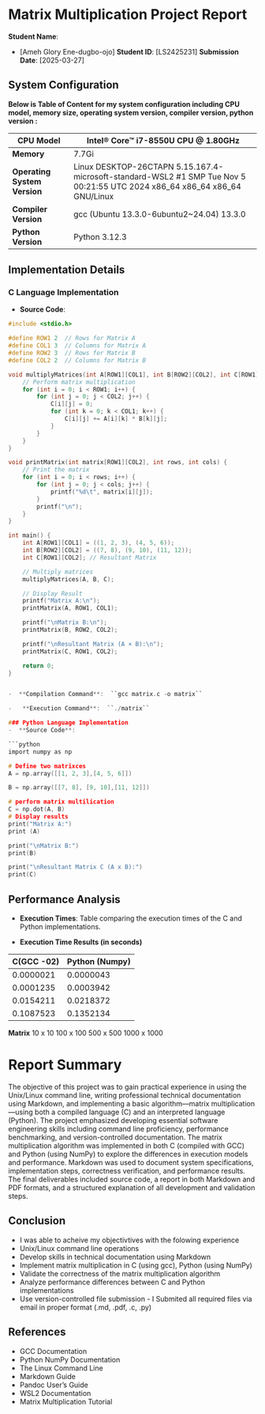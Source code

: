 ﻿# Matrix Multiplication Project Report

**Student Name**: 
- [Ameh Glory Ene-dugbo-ojo] 
**Student ID**: 
[LS2425231]
**Submission Date**: 
[2025-03-27]

## System Configuration 
**Below  is Table of Content for my system configuration including CPU model, memory size, operating system version, compiler version, python version
:**

|**CPU Model** | Intel® Core™ i7-8550U CPU @ 1.80GHz |
|--|--|
| **Memory** |7.7Gi|
|**Operating System Version**| Linux DESKTOP-26CTAPN 5.15.167.4-microsoft-standard-WSL2 #1 SMP Tue Nov 5 00:21:55 UTC 2024 x86_64 x86_64 x86_64 GNU/Linux |
|**Compiler Version**|gcc (Ubuntu 13.3.0-6ubuntu2~24.04) 13.3.0|
|**Python Version**|Python 3.12.3 |

## Implementation Details

### C Language Implementation
-  **Source Code**: 
```c
#include <stdio.h>

#define ROW1 2  // Rows for Matrix A
#define COL1 3  // Columns for Matrix A
#define ROW2 3  // Rows for Matrix B
#define COL2 2  // Columns for Matrix B

void multiplyMatrices(int A[ROW1][COL1], int B[ROW2][COL2], int C[ROW1][COL2]) {
    // Perform matrix multiplication
    for (int i = 0; i < ROW1; i++) {
        for (int j = 0; j < COL2; j++) {
            C[i][j] = 0;
            for (int k = 0; k < COL1; k++) {
                C[i][j] += A[i][k] * B[k][j];
            }
        }
    }
}

void printMatrix(int matrix[ROW1][COL2], int rows, int cols) {
    // Print the matrix
    for (int i = 0; i < rows; i++) {
        for (int j = 0; j < cols; j++) {
            printf("%d\t", matrix[i][j]);
        }
        printf("\n");
    }
}

int main() {
    int A[ROW1][COL1] = ((1, 2, 3), (4, 5, 6));
    int B[ROW2][COL2] = ((7, 8), (9, 10), (11, 12));
    int C[ROW1][COL2]; // Resultant Matrix

    // Multiply matrices
    multiplyMatrices(A, B, C);

    // Display Result
    printf("Matrix A:\n");
    printMatrix(A, ROW1, COL1);

    printf("\nMatrix B:\n");
    printMatrix(B, ROW2, COL2);

    printf("\nResultant Matrix (A × B):\n");
    printMatrix(C, ROW1, COL2);

    return 0;
}


-  **Compilation Command**:  ``gcc matrix.c -o matrix``

-   **Execution Command**:  ``./matrix``

### Python Language Implementation
-  **Source Code**:

```python
import numpy as np

# Define two matrixces
A = np.array([[1, 2, 3],[4, 5, 6]])

B = np.array([[7, 8], [9, 10],[11, 12]])

# perform matrix multilication
C = np.dot(A, B)
# Display results
print("Matrix A:")
print (A)

print("\nMatrix B:")
print(B)

print("\nResultant Matrix C (A x B):")
print(C) 


```


## Performance Analysis
-  **Execution Times**: Table comparing the execution times of the C and Python implementations.

- **Execution Time Results (in seconds)**

| **C(GCC -02)** | **Python (Numpy)** |
|--|--|
| 0.0000021 | 0.0000043 |
| 0.0001235 |0.0003942
|0.0154211|0.0218372|
| 0.1087523 |0.1352134 |

**Matrix**
10 x 10
100 x 100
500 x 500
1000 x 1000


# Report Summary
The objective of this project was to gain practical experience in using the Unix/Linux command line, writing professional technical documentation using Markdown, and implementing a basic algorithm—matrix multiplication—using both a compiled language (C) and an interpreted language (Python). The project emphasized developing essential software engineering skills including command line proficiency, performance benchmarking, and version-controlled documentation. The matrix multiplication algorithm was implemented in both C (compiled with GCC) and Python (using NumPy) to explore the differences in execution models and performance. Markdown was used to document system specifications, implementation steps, correctness verification, and performance results. The final deliverables included source code, a report in both Markdown and PDF formats, and a structured explanation of all development and validation steps.


## Conclusion
- I was able to acheive my objectivtives with the folowing experience
- Unix/Linux command line operations
- Develop skills in technical documentation using Markdown
- Implement matrix multiplication in
    C (using gcc),
    Python (using NumPy)
- Validate the correctness of the matrix multiplication algorithm
- Analyze performance differences between C and Python implementations
- Use version-controlled file submission - I Submited all required files via email in proper format (.md, .pdf, .c, .py)


## References
- GCC Documentation
- Python NumPy Documentation 
- The Linux Command Line
- Markdown Guide
- Pandoc User’s Guide
- WSL2 Documentation 
- Matrix Multiplication Tutorial

